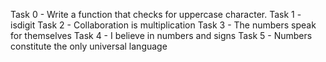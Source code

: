 Task 0 - Write a function that checks for uppercase character.
Task 1 - isdigit
Task 2 - Collaboration is multiplication
Task 3 - The numbers speak for themselves
Task 4 - I believe in numbers and signs
Task 5 - Numbers constitute the only universal language
